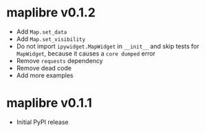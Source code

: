 # maplibre v0.1.2

* Add `Map.set_data`
* Add `Map.set_visibility`
* Do not import `ipywidget.MapWidget` in `__init__` and skip tests for `MapWidget`, because it causes a `core dumped` error 
* Remove `requests` dependency
* Remove dead code
* Add more examples

# maplibre v0.1.1

* Initial PyPI release
